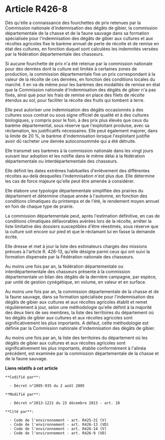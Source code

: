 # Article R426-8

Dès qu'elle a connaissance des fourchettes de prix retenues par la Commission nationale d'indemnisation des dégâts de gibier,
la commission départementale de la chasse et de la faune sauvage dans sa formation spécialisée pour l'indemnisation des
dégâts de gibier aux cultures et aux récoltes agricoles fixe le barème annuel de perte de récolte et de remise en état des
cultures, en fonction duquel sont calculées les indemnités versées par la fédération départementale des chasseurs. 

Si aucune fourchette de prix n'a été retenue par la commission nationale pour des denrées dont la culture est limitée à
certaines zones de production, la commission départementale fixe un prix correspondant à la valeur de la récolte de ces
denrées, en fonction des conditions locales du marché. Il en va de même pour les barèmes des modalités de remise en état que
la Commission nationale d'indemnisation des dégâts de gibier n'a pas fixés, ainsi que pour les frais de remise en place des
filets de récolte étendus au sol, pour faciliter la récolte des fruits qui tombent à terre. 

Elle peut autoriser une indemnisation des dégâts occasionnés à des cultures sous contrat ou sous signe officiel de qualité et
à des cultures biologiques, y compris pour le foin, à des prix plus élevés que ceux du barème départemental, sous réserve que
l'exploitant produise, avec sa réclamation, les justificatifs nécessaires. Elle peut également majorer, dans la limite de 20
%, le barème d'indemnisation lorsque l'exploitant justifie avoir dû racheter une denrée autoconsommée qui a été détruite. 

Elle transmet ses barèmes à la commission nationale dans les vingt jours suivant leur adoption et les notifie dans le même
délai à la fédération départementale ou interdépartementale des chasseurs. 

Elle définit les dates extrêmes habituelles d'enlèvement des différentes récoltes au-delà desquelles l'indemnisation n'est
plus due. Elle détermine les cas de force majeure qu'elle peut être amenée à considérer. 

Elle élabore une typologie départementale simplifiée des prairies du département et détermine chaque année à l'automne, en
fonction des conditions climatiques du printemps et de l'été, le rendement moyen annuel en foin de chaque type de prairie. 

La commission départementale peut, après l'estimation définitive, en cas de conditions climatiques défavorables avérées lors
de la récolte, arrêter la liste limitative des dossiers susceptibles d'être réestimés, sous réserve que la culture soit
encore sur pied et que le réclamant lui en fasse la demande écrite. 

Elle dresse et met à jour la liste des estimateurs chargés des missions prévues à l'article R. 426-13, qu'elle désigne parmi
ceux qui ont suivi la formation dispensée par la Fédération nationale des chasseurs. 

Au moins une fois par an, la fédération départementale ou interdépartementale des chasseurs présente à la commission
départementale un bilan des dégâts de la dernière campagne, par espèce, par unité de gestion cynégétique, en volume, en
valeur et en surface. 

Au moins une fois par an, la commission départementale de la chasse et de la faune sauvage, dans sa formation spécialisée
pour l'indemnisation des dégâts de gibier aux cultures et aux récoltes agricoles établit et remet régulièrement à jour, selon
une méthodologie qu'elle définit à la majorité des deux tiers de ses membres, la liste des territoires du département où les
dégâts de gibier aux cultures et aux récoltes agricoles sont significativement les plus importants. A défaut, cette
méthodologie est définie par la Commission nationale d'indemnisation des dégâts de gibier. 

Au moins une fois par an, la liste des territoires du département où les dégâts de gibier aux cultures et aux récoltes
agricoles sont significativement les plus importants, établie conformément à l'alinéa précédent, est examinée par la
commission départementale de la chasse et de la faune sauvage.

**Liens relatifs à cet article**

	**Codifié par**:

	  - Décret n°2005-935 du 2 août 2005

	**Modifié par**:

	  - Décret n°2013-1221 du 23 décembre 2013 - art. 10

	**Cité par**:

	  - Code de l'environnement - art. R425-31 (V)
	  - Code de l'environnement - art. R426-13 (VD)
	  - Code de l'environnement - art. R426-14 (V)
	  - Code de l'environnement - art. R426-9 (VD)
